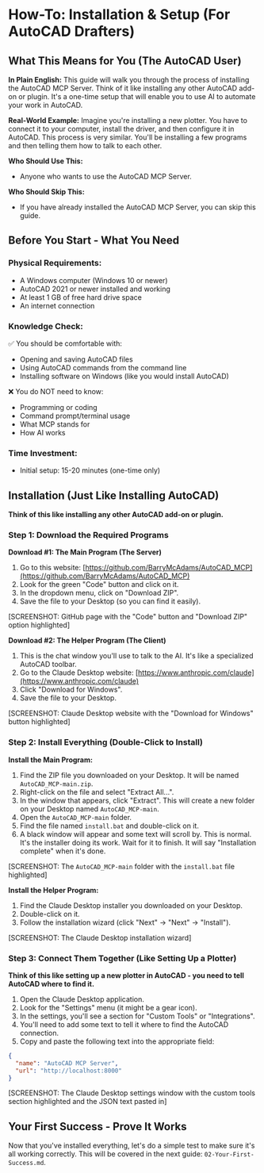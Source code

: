 # How-To: Installation & Setup (For AutoCAD Drafters)

## What This Means for You (The AutoCAD User)

**In Plain English:** This guide will walk you through the process of installing the AutoCAD MCP Server. Think of it like installing any other AutoCAD add-on or plugin. It's a one-time setup that will enable you to use AI to automate your work in AutoCAD.

**Real-World Example:**
Imagine you're installing a new plotter. You have to connect it to your computer, install the driver, and then configure it in AutoCAD. This process is very similar. You'll be installing a few programs and then telling them how to talk to each other.

**Who Should Use This:**
*   Anyone who wants to use the AutoCAD MCP Server.

**Who Should Skip This:**
*   If you have already installed the AutoCAD MCP Server, you can skip this guide.

## Before You Start - What You Need

### Physical Requirements:
*   A Windows computer (Windows 10 or newer)
*   AutoCAD 2021 or newer installed and working
*   At least 1 GB of free hard drive space
*   An internet connection

### Knowledge Check:
✅ You should be comfortable with:
*   Opening and saving AutoCAD files
*   Using AutoCAD commands from the command line
*   Installing software on Windows (like you would install AutoCAD)

❌ You do NOT need to know:
*   Programming or coding
*   Command prompt/terminal usage
*   What MCP stands for
*   How AI works

### Time Investment:
*   Initial setup: 15-20 minutes (one-time only)

## Installation (Just Like Installing AutoCAD)

**Think of this like installing any other AutoCAD add-on or plugin.**

### Step 1: Download the Required Programs

**Download #1: The Main Program (The Server)**
1.  Go to this website: [https://github.com/BarryMcAdams/AutoCAD_MCP](https://github.com/BarryMcAdams/AutoCAD_MCP)
2.  Look for the green "Code" button and click on it.
3.  In the dropdown menu, click on "Download ZIP".
4.  Save the file to your Desktop (so you can find it easily).

[SCREENSHOT: GitHub page with the "Code" button and "Download ZIP" option highlighted]

**Download #2: The Helper Program (The Client)**
1.  This is the chat window you'll use to talk to the AI. It's like a specialized AutoCAD toolbar.
2.  Go to the Claude Desktop website: [https://www.anthropic.com/claude](https://www.anthropic.com/claude)
3.  Click "Download for Windows".
4.  Save the file to your Desktop.

[SCREENSHOT: Claude Desktop website with the "Download for Windows" button highlighted]

### Step 2: Install Everything (Double-Click to Install)

**Install the Main Program:**
1.  Find the ZIP file you downloaded on your Desktop. It will be named `AutoCAD_MCP-main.zip`.
2.  Right-click on the file and select "Extract All...".
3.  In the window that appears, click "Extract". This will create a new folder on your Desktop named `AutoCAD_MCP-main`.
4.  Open the `AutoCAD_MCP-main` folder.
5.  Find the file named `install.bat` and double-click on it.
6.  A black window will appear and some text will scroll by. This is normal. It's the installer doing its work. Wait for it to finish. It will say "Installation complete" when it's done.

[SCREENSHOT: The `AutoCAD_MCP-main` folder with the `install.bat` file highlighted]

**Install the Helper Program:**
1.  Find the Claude Desktop installer you downloaded on your Desktop.
2.  Double-click on it.
3.  Follow the installation wizard (click "Next" -> "Next" -> "Install").

[SCREENSHOT: The Claude Desktop installation wizard]

### Step 3: Connect Them Together (Like Setting Up a Plotter)

**Think of this like setting up a new plotter in AutoCAD - you need to tell AutoCAD where to find it.**

1.  Open the Claude Desktop application.
2.  Look for the "Settings" menu (it might be a gear icon).
3.  In the settings, you'll see a section for "Custom Tools" or "Integrations".
4.  You'll need to add some text to tell it where to find the AutoCAD connection.
5.  Copy and paste the following text into the appropriate field:

```json
{
  "name": "AutoCAD MCP Server",
  "url": "http://localhost:8000"
}
```

[SCREENSHOT: The Claude Desktop settings window with the custom tools section highlighted and the JSON text pasted in]

## Your First Success - Prove It Works

Now that you've installed everything, let's do a simple test to make sure it's all working correctly. This will be covered in the next guide: `02-Your-First-Success.md`.
